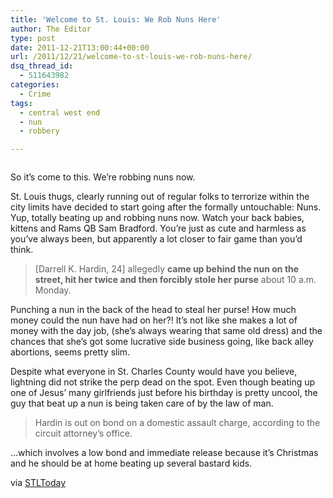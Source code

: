 ```yaml
---
title: 'Welcome to St. Louis: We Rob Nuns Here'
author: The Editor
type: post
date: 2011-12-21T13:00:44+00:00
url: /2011/12/21/welcome-to-st-louis-we-rob-nuns-here/
dsq_thread_id:
  - 511643982
categories:
  - Crime
tags:
  - central west end
  - nun
  - robbery

---
```

<img class="alignright  wp-image-12501" title="nun1" src="http://media.punchingkitty.com/wordpress/2011/12/nun1.jpeg?filter=resize&w=250" alt="" />

So it&#8217;s come to this. We&#8217;re robbing nuns now.

St. Louis thugs, clearly running out of regular folks to terrorize within the city limits have decided to start going after the formally untouchable: Nuns. Yup, totally beating up and robbing nuns now. Watch your back babies, kittens and Rams QB Sam Bradford. You&#8217;re just as cute and harmless as you&#8217;ve always been, but apparently a lot closer to fair game than you&#8217;d think.

> [Darrell K. Hardin, 24] allegedly **came up behind the nun on the street, hit her twice and then forcibly stole her purse** about 10 a.m. Monday.

Punching a nun in the back of the head to steal her purse! How much money could the nun have had on her?! It&#8217;s not like she makes a lot of money with the day job, (she&#8217;s always wearing that same old dress) and the chances that she&#8217;s got some lucrative side business going, like back alley abortions, seems pretty slim.

Despite what everyone in St. Charles County would have you believe, lightning did not strike the perp dead on the spot. Even though beating up one of Jesus&#8217; many girlfriends just before his birthday is pretty uncool, the guy that beat up a nun is being taken care of by the law of man.

> Hardin is out on bond on a domestic assault charge, according to the circuit attorney&#8217;s office.

&#8230;which involves a low bond and immediate release because it&#8217;s Christmas and he should be at home beating up several bastard kids.

via <a href="http://www.stltoday.com/news/local/crime-and-courts/nun-robbed-in-central-west-end/article_bda9c87a-2b7e-11e1-8c1a-001a4bcf6878.html" target="_blank">STLToday</a>